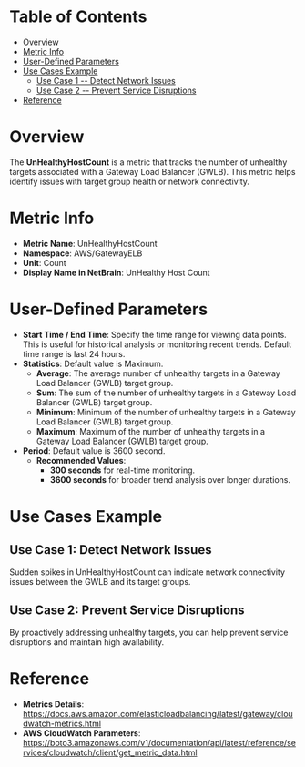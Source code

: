 # Table of Contents
- [Overview](#overview)
- [Metric Info](#metric-info)
- [User-Defined Parameters](#user-defined-parameters)
- [Use Cases Example](#example)
    - [Use Case 1 -- Detect Network Issues](#example-1) 
    - [Use Case 2 -- Prevent Service Disruptions](#example-2)
- [Reference](#reference)

# Overview <a name="overview"></a>
The <b>UnHealthyHostCount</b> is a metric that tracks the number of unhealthy targets associated with a Gateway Load Balancer (GWLB). This metric helps identify issues with target group health or network connectivity.

# Metric Info <a name="metric-info"></a>
* <b>Metric Name</b>: UnHealthyHostCount
* <b>Namespace</b>: AWS/GatewayELB
* <b>Unit</b>: Count
* <b>Display Name in NetBrain</b>: UnHealthy Host Count

# User-Defined Parameters <a name="user-defined-parameters"></a>
* <b>Start Time / End Time</b>: Specify the time range for viewing data points. This is useful for historical analysis or monitoring recent trends. Default time range is last 24 hours.
* <b>Statistics</b>: Default value is Maximum.
  * <b>Average</b>: The average number of unhealthy targets in a Gateway Load Balancer (GWLB) target group.
  * <b>Sum</b>: The sum of the number of unhealthy targets in a Gateway Load Balancer (GWLB) target group.
  * <b>Minimum</b>: Minimum of the number of unhealthy targets in a Gateway Load Balancer (GWLB) target group.
  * <b>Maximum</b>: Maximum of the number of unhealthy targets in a Gateway Load Balancer (GWLB) target group.
* <b>Period</b>: Default value is 3600 second.
  * <b>Recommended Values</b>:
    * <b>300 seconds</b> for real-time monitoring.
    * <b>3600 seconds</b> for broader trend analysis over longer durations.

# Use Cases Example <a name="example"></a>
## Use Case 1: Detect Network Issues <a name="example-1"></a>
Sudden spikes in UnHealthyHostCount can indicate network connectivity issues between the GWLB and its target groups.


## Use Case 2: Prevent Service Disruptions <a name="example-2"></a>
By proactively addressing unhealthy targets, you can help prevent service disruptions and maintain high availability.


# Reference <a name="reference"></a>
* <b>Metrics Details</b>: https://docs.aws.amazon.com/elasticloadbalancing/latest/gateway/cloudwatch-metrics.html
* <b>AWS CloudWatch Parameters</b>: https://boto3.amazonaws.com/v1/documentation/api/latest/reference/services/cloudwatch/client/get_metric_data.html